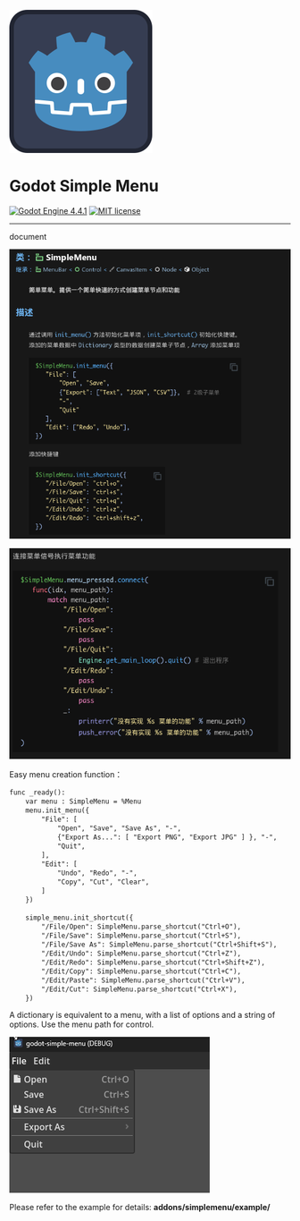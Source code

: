 ![Plugin Logo](icon.svg)

# Godot Simple Menu

[![Godot Engine 4.4.1](https://img.shields.io/badge/Godot%20Engine-4.3-blue)](https://godotengine.org/)
[![MIT license](https://img.shields.io/badge/license-MIT-blue.svg)](https://lbesson.mit-license.org/)

---

document

![](IMAGE_01.png)

![](IMAGE_02.png)

Easy menu creation function：

```gdscript
func _ready():
    var menu : SimpleMenu = %Menu
    menu.init_menu({
        "File": [
            "Open", "Save", "Save As", "-",
            {"Export As...": [ "Export PNG", "Export JPG" ] }, "-",
            "Quit",
        ],
        "Edit": [
            "Undo", "Redo", "-",
            "Copy", "Cut", "Clear",
        ]
    })

    simple_menu.init_shortcut({
        "/File/Open": SimpleMenu.parse_shortcut("Ctrl+O"),
        "/File/Save": SimpleMenu.parse_shortcut("Ctrl+S"),
        "/File/Save As": SimpleMenu.parse_shortcut("Ctrl+Shift+S"),
        "/Edit/Undo": SimpleMenu.parse_shortcut("Ctrl+Z"),
        "/Edit/Redo": SimpleMenu.parse_shortcut("Ctrl+Shift+Z"),
        "/Edit/Copy": SimpleMenu.parse_shortcut("Ctrl+C"),
        "/Edit/Paste": SimpleMenu.parse_shortcut("Ctrl+V"),
        "/Edit/Cut": SimpleMenu.parse_shortcut("Ctrl+X"),
    })
```

A dictionary is equivalent to a menu, with a list of options and a string of options. Use the menu path for control.

![](addons/simplemenu/images/2024-04-07_081721.png)

Please refer to the example for details: **addons/simplemenu/example/**
